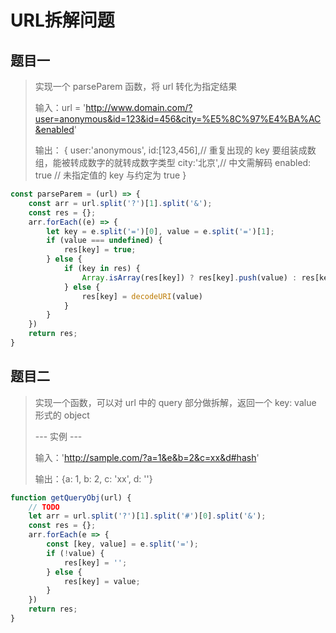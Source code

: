# URL拆解问题

## 题目一

>  实现一个 parseParem 函数，将 url 转化为指定结果
>
> 输入：url = 'http://www.domain.com/?user=anonymous&id=123&id=456&city=%E5%8C%97%E4%BA%AC&enabled'
>
> 输出：
> {
>  user:'anonymous',
>  id:[123,456],// 重复出现的 key 要组装成数组，能被转成数字的就转成数字类型
>  city:'北京',// 中文需解码
>  enabled: true // 未指定值的 key 与约定为 true
> }

```js
const parseParem = (url) => {
    const arr = url.split('?')[1].split('&');
    const res = {};
    arr.forEach((e) => {
        let key = e.split('=')[0], value = e.split('=')[1];
        if (value === undefined) {
            res[key] = true;
        } else {
            if (key in res) {
                Array.isArray(res[key]) ? res[key].push(value) : res[key] = [res[key]].concat(value);
            } else {
                res[key] = decodeURI(value)
            }
        }
    })
    return res;
}
```

## 题目二

> 实现一个函数，可以对 url 中的 query 部分做拆解，返回一个 key: value 形式的 object  
>
> --- 实例 ---
>
> 输入：'http://sample.com/?a=1&e&b=2&c=xx&d#hash' 
>
> 输出：{a: 1, b: 2, c: 'xx', d: ''}  

```js
function getQueryObj(url) {
    // TODO
    let arr = url.split('?')[1].split('#')[0].split('&');
    const res = {};
    arr.forEach(e => {
        const [key, value] = e.split('=');
        if (!value) {
            res[key] = '';
        } else {
            res[key] = value;
        }
    })
    return res;
}
```

